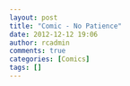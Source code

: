 ```yaml
---
layout: post
title: "Comic - No Patience"
date: 2012-12-12 19:06
author: rcadmin
comments: true
categories: [Comics]
tags: []
---
```

<a href="http://bitsmack.com/comics/2012/12/12/comic-no-patience/" rel="attachment wp-att-2413"><img src="http://dl.bitsmack.com/uploads/2012/12/20121212.jpg" alt="" title=""  class="alignnone size-full wp-image-2413" /></a>

